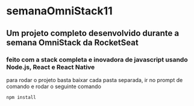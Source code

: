 # semanaOmniStack11

## Um projeto completo desenvolvido durante a semana OmniStack da RocketSeat 
### feito com a stack completa e inovadora de javascript usando Node.js, React e React Native

para rodar o projeto basta baixar cada pasta separada, ir no prompt de comando e rodar o seguinte comando
``` 
npm install
```
